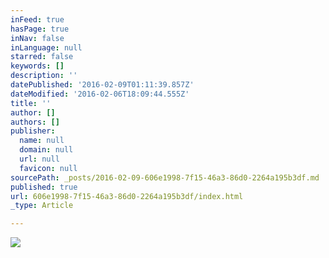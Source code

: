 ```yaml
---
inFeed: true
hasPage: true
inNav: false
inLanguage: null
starred: false
keywords: []
description: ''
datePublished: '2016-02-09T01:11:39.857Z'
dateModified: '2016-02-06T18:09:44.555Z'
title: ''
author: []
authors: []
publisher:
  name: null
  domain: null
  url: null
  favicon: null
sourcePath: _posts/2016-02-09-606e1998-7f15-46a3-86d0-2264a195b3df.md
published: true
url: 606e1998-7f15-46a3-86d0-2264a195b3df/index.html
_type: Article

---
```

![](https://the-grid-user-content.s3-us-west-2.amazonaws.com/e893edda-f606-4d2a-a947-01ca057daf0f.png)